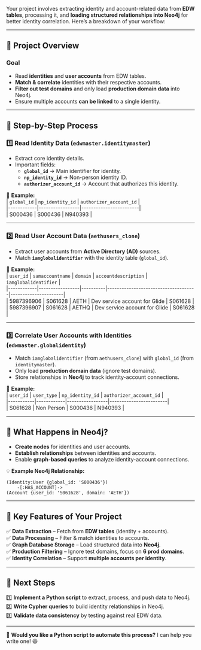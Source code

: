 Your project involves extracting identity and account-related data from **EDW tables**, processing it, and **loading structured relationships into Neo4j** for better identity correlation. Here’s a breakdown of your workflow:  

---

## **🔹 Project Overview**  
### **Goal**  
- Read **identities** and **user accounts** from EDW tables.  
- **Match & correlate** identities with their respective accounts.  
- **Filter out test domains** and only load **production domain data** into Neo4j.  
- Ensure multiple accounts **can be linked** to a single identity.  

---

## **🔹 Step-by-Step Process**  

### **1️⃣ Read Identity Data (`edwmaster.identitymaster`)**  
- Extract core identity details.  
- Important fields:  
  - **`global_id`** → Main identifier for identity.  
  - **`np_identity_id`** → Non-person identity ID.  
  - **`authorizer_account_id`** → Account that authorizes this identity.  

📌 **Example:**  
| `global_id` | `np_identity_id` | `authorizer_account_id` |  
|------------|-----------------|------------------------|  
| S000436    | S000436         | N940393                |  

---

### **2️⃣ Read User Account Data (`aethusers_clone`)**  
- Extract user accounts from **Active Directory (AD)** sources.  
- Match **`iamglobalidentifier`** with the identity table (`global_id`).  

📌 **Example:**  
| `user_id`   | `samaccountname` | `domain` | `accountdescription`                 | `iamglobalidentifier` |  
|------------|-----------------|----------|-------------------------------------|----------------------|  
| 5987396906 | S061628         | AETH     | Dev service account for Glide     | S061628             |  
| 5987396907 | S061628         | AETHQ    | Dev service account for Glide     | S061628             |  

---

### **3️⃣ Correlate User Accounts with Identities (`edwmaster.globalidentity`)**  
- Match `iamglobalidentifier` (from `aethusers_clone`) with `global_id` (from `identitymaster`).  
- Only load **production domain data** (ignore test domains).  
- Store relationships in **Neo4j** to track identity-account connections.  

📌 **Example:**  
| `user_id`  | `user_type`  | `np_identity_id` | `authorizer_account_id` |  
|-----------|------------|-----------------|------------------------|  
| S061628   | Non Person | S000436         | N940393                |  

---

## **🔹 What Happens in Neo4j?**  
- **Create nodes** for identities and user accounts.  
- **Establish relationships** between identities and accounts.  
- Enable **graph-based queries** to analyze identity-account connections.  

💡 **Example Neo4j Relationship:**  
```
(Identity:User {global_id: 'S000436'})  
    -[:HAS_ACCOUNT]->  
(Account {user_id: 'S061628', domain: 'AETH'})
```

---

## **🔹 Key Features of Your Project**  
✅ **Data Extraction** – Fetch from **EDW tables** (identity + accounts).  
✅ **Data Processing** – Filter & match identities to accounts.  
✅ **Graph Database Storage** – Load structured data into **Neo4j**.  
✅ **Production Filtering** – Ignore test domains, focus on **6 prod domains**.  
✅ **Identity Correlation** – Support **multiple accounts per identity**.  

---

## **🔹 Next Steps**  
1️⃣ **Implement a Python script** to extract, process, and push data to Neo4j.  
2️⃣ **Write Cypher queries** to build identity relationships in Neo4j.  
3️⃣ **Validate data consistency** by testing against real EDW data.  

---

🚀 **Would you like a Python script to automate this process?** I can help you write one! 😃